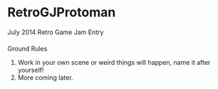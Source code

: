 RetroGJProtoman
===============

July 2014 Retro Game Jam Entry


####
Ground Rules

1. Work in your own scene or weird things will happen, name it after yourself!
2. More coming later.
